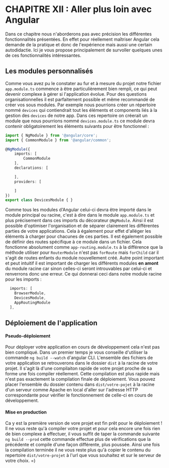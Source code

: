 # CHAPITRE XII : Aller plus loin avec Angular

Dans ce chapitre nous n'aborderons pas avec précision les différentes fonctionnalités présentées. En effet pour réellement maîtriser Angular cela demande de la pratique et donc de l'expérience mais aussi une certain autodidactie. Ici je vous propose principalement de survoller quelques unes de ces fonctionnalités intéressantes.

## Les modules personnalisés

Comme vous avez pu le constater au fur et à mesure du projet notre fichier `app.module.ts` commence à être particulièrement bien rempli, ce qui peut devenir complexe à gérer si l'application évolue. Pour des questions organisationnelles il est parfaitement possible et même recommandé de créer vos sous modules. Par exemple nous pourrions créer un répertoire nommé `devices` qui contiendrait tout les éléments et components liés à la gestion des `devices` de notre app. Dans ces repertoire on créerait un module que nous pourrions nommé `devices.module.ts` ce module devra contenir obligatoirement les éléments suivants pour être fonctionnel :

```typescript
import { NgModule } from '@angular/core';
import { CommonModule } from '@angular/common';

@NgModule({
	imports: [
		CommonModule
	],
	declarations: [

	],
	providers: [

	]
})
export class DevicesModule { }
```

Comme tous les modules d'Angular celui-ci devra être importé dans le module principal ou racine, c'est à dire dans le module `app.module.ts` et plus précisement dans ces imports du décorateur `@NgModule`. Ainsi il est possible d'optimiser l'organisation et de séparer clairement les différentes parties de votre applications. Cela à également pour effet d'alléger les éléments à charger pour chacunes de ces parties. Il est également possible de définir des routes spécifique à ce module dans un fichier. Cela fonctionne absolument comme `app-routing.module.ts` à la différence que la méthode utiliser pour `RouterModule` n'est pas `forRoute` mais `forChild` car il s'agit de routes enfants du module nouvellement créé. Autre point important et peut intuitif il est important de charger les différents modules **en amont** du module racine car sinon celles-ci seront introuvables par celui-ci et renverrons donc une erreur. Ce qui donnerai ceci dans notre module racine pour les imports :

```typescript
  imports: [
	BrowserModule,
	DevicesModule,
    AppRoutingModule
  ],
```


## Déploiement de l'application

#### Pseudo-déploiement

Pour déployer votre application en cours de développement cela n'est pas bien compliqué. Dans un premier temps je vous conseille d'utiliser la commande `ng build --watch` d'angular CLI. L'ensemble des fichiers de votre application se retrouverons dans le dossier `dist` à la racine de votre projet. Il s'agit là d'une compilaiton rapide de votre projet proche de sa forme une fois compiler réellement. Cette compilation est plus rapide mais n'est pas exactement la compilation finale de déploiement. Vous pouvez placer l'ensemble du dossier contenu dans `dist/votre-pojet` à la racine d'un serveur comme Apache en local d'aller sur l'adresse HTTP correspondante pour vérifier le fonctionnement de celle-ci en cours de développement. 

#### Mise en production

Ca y est la première version de vore projet est fin prêt pour le déploiement ! Il ne vous reste qu'à compiler votre projet et pour cela encore une fois rien de bien complexe à effectuer, il vous suffit de taper la commande suivante `ng build --prod` cette commande effectue plus de vérifications que la précédente et compile d'une façon différente, plus poussée. Ainsi une fois la compilation terminée il ne vous reste plus qu'à copier le contenu du repertoire `dist/votre-projet` à l'url que vous souhaitez et sur le serveur de votre choix. =)